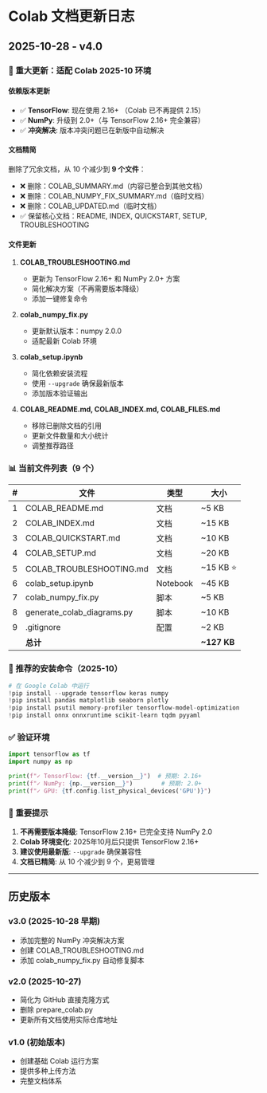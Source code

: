 # Colab 文档更新日志

## 2025-10-28 - v4.0

### 🔧 重大更新：适配 Colab 2025-10 环境

#### 依赖版本更新
- ✅ **TensorFlow**: 现在使用 2.16+ （Colab 已不再提供 2.15）
- ✅ **NumPy**: 升级到 2.0+（与 TensorFlow 2.16+ 完全兼容）
- ✅ **冲突解决**: 版本冲突问题已在新版中自动解决

#### 文档精简
删除了冗余文档，从 10 个减少到 **9 个文件**：
- ❌ 删除：COLAB_SUMMARY.md（内容已整合到其他文档）
- ❌ 删除：COLAB_NUMPY_FIX_SUMMARY.md（临时文档）
- ❌ 删除：COLAB_UPDATED.md（临时文档）
- ✅ 保留核心文档：README, INDEX, QUICKSTART, SETUP, TROUBLESHOOTING

#### 文件更新
1. **COLAB_TROUBLESHOOTING.md**
   - 更新为 TensorFlow 2.16+ 和 NumPy 2.0+ 方案
   - 简化解决方案（不再需要版本降级）
   - 添加一键修复命令

2. **colab_numpy_fix.py**
   - 更新默认版本：numpy 2.0.0
   - 适配最新 Colab 环境

3. **colab_setup.ipynb**
   - 简化依赖安装流程
   - 使用 `--upgrade` 确保最新版本
   - 添加版本验证输出

4. **COLAB_README.md, COLAB_INDEX.md, COLAB_FILES.md**
   - 移除已删除文档的引用
   - 更新文件数量和大小统计
   - 调整推荐路径

### 📊 当前文件列表（9 个）

| # | 文件 | 类型 | 大小 |
|---|------|------|------|
| 1 | COLAB_README.md | 文档 | ~5 KB |
| 2 | COLAB_INDEX.md | 文档 | ~15 KB |
| 3 | COLAB_QUICKSTART.md | 文档 | ~10 KB |
| 4 | COLAB_SETUP.md | 文档 | ~20 KB |
| 5 | COLAB_TROUBLESHOOTING.md | 文档 | ~15 KB ⭐ |
| 6 | colab_setup.ipynb | Notebook | ~45 KB |
| 7 | colab_numpy_fix.py | 脚本 | ~5 KB |
| 8 | generate_colab_diagrams.py | 脚本 | ~10 KB |
| 9 | .gitignore | 配置 | ~2 KB |
| | **总计** | | **~127 KB** |

### 🚀 推荐的安装命令（2025-10）

```python
# 在 Google Colab 中运行
!pip install --upgrade tensorflow keras numpy
!pip install pandas matplotlib seaborn plotly
!pip install psutil memory-profiler tensorflow-model-optimization
!pip install onnx onnxruntime scikit-learn tqdm pyyaml
```

### ✅ 验证环境

```python
import tensorflow as tf
import numpy as np

print(f"✓ TensorFlow: {tf.__version__}")  # 预期: 2.16+
print(f"✓ NumPy: {np.__version__}")        # 预期: 2.0+
print(f"✓ GPU: {tf.config.list_physical_devices('GPU')}")
```

### 📝 重要提示

1. **不再需要版本降级**: TensorFlow 2.16+ 已完全支持 NumPy 2.0
2. **Colab 环境变化**: 2025年10月后只提供 TensorFlow 2.16+
3. **建议使用最新版**: `--upgrade` 确保兼容性
4. **文档已精简**: 从 10 个减少到 9 个，更易管理

---

## 历史版本

### v3.0 (2025-10-28 早期)
- 添加完整的 NumPy 冲突解决方案
- 创建 COLAB_TROUBLESHOOTING.md
- 添加 colab_numpy_fix.py 自动修复脚本

### v2.0 (2025-10-27)
- 简化为 GitHub 直接克隆方式
- 删除 prepare_colab.py
- 更新所有文档使用实际仓库地址

### v1.0 (初始版本)
- 创建基础 Colab 运行方案
- 提供多种上传方法
- 完整文档体系
